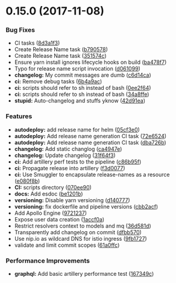 <a name="0.15.0"></a>
# 0.15.0 (2017-11-08)


### Bug Fixes

* CI tasks ([8d3a1f3](https://gitlab.com/ornous/skills/api/commit/8d3a1f3))
* Create Release Name task ([b790578](https://gitlab.com/ornous/skills/api/commit/b790578))
* Create Release Name task ([351574c](https://gitlab.com/ornous/skills/api/commit/351574c))
* Ensure yarn install ignores lifecycle hooks on build ([ba478f7](https://gitlab.com/ornous/skills/api/commit/ba478f7))
* Typo for release name script invocation ([d061099](https://gitlab.com/ornous/skills/api/commit/d061099))
* **changelog:** My commit messages are dumb ([c6d14ca](https://gitlab.com/ornous/skills/api/commit/c6d14ca))
* **ci:** Remove debug tasks ([6b4a9ac](https://gitlab.com/ornous/skills/api/commit/6b4a9ac))
* **ci:** scripts should refer to sh instead of bash ([0ee2f64](https://gitlab.com/ornous/skills/api/commit/0ee2f64))
* **ci:** scripts should refer to sh instead of bash ([34a8ffe](https://gitlab.com/ornous/skills/api/commit/34a8ffe))
* **stupid:** Auto-changelog and stuffs yknow ([42d91ea](https://gitlab.com/ornous/skills/api/commit/42d91ea))


### Features

* **autodeploy:** add release name for helm ([05cf3e0](https://gitlab.com/ornous/skills/api/commit/05cf3e0))
* **autodeploy:** Add release name generation CI task ([72e6524](https://gitlab.com/ornous/skills/api/commit/72e6524))
* **autodeploy:** Add release name generation CI task ([dba726b](https://gitlab.com/ornous/skills/api/commit/dba726b))
* **changelog:** Add static changlog ([ca4947e](https://gitlab.com/ornous/skills/api/commit/ca4947e))
* **changelog:** Update changelog ([31f64f3](https://gitlab.com/ornous/skills/api/commit/31f64f3))
* **ci:** Add artillery perf tests to the pipeline ([c86b95f](https://gitlab.com/ornous/skills/api/commit/c86b95f))
* **ci:** Propagate release into artillery ([f3d0077](https://gitlab.com/ornous/skills/api/commit/f3d0077))
* **ci:** Use Smuggler to encapsulate release-names as a resource ([e080f8b](https://gitlab.com/ornous/skills/api/commit/e080f8b))
* **CI:** scripts directory ([070ee90](https://gitlab.com/ornous/skills/api/commit/070ee90))
* **docs:** Add esdoc ([be1201b](https://gitlab.com/ornous/skills/api/commit/be1201b))
* **versioning:** Disable yarn versioning ([d140777](https://gitlab.com/ornous/skills/api/commit/d140777))
* **versioning:** fix dockerfile and pipeline versions ([cbb2acf](https://gitlab.com/ornous/skills/api/commit/cbb2acf))
* Add Apollo Engine ([9721237](https://gitlab.com/ornous/skills/api/commit/9721237))
* Expose user data creation ([1accf0a](https://gitlab.com/ornous/skills/api/commit/1accf0a))
* Restrict resolvers context to models and mq ([36d581d](https://gitlab.com/ornous/skills/api/commit/36d581d))
* Transparently add changelog on commit ([dfbb570](https://gitlab.com/ornous/skills/api/commit/dfbb570))
* Use nip.io as wildcard DNS for istio ingress ([9fb1727](https://gitlab.com/ornous/skills/api/commit/9fb1727))
* validate and limit commit scopes ([61a0ffc](https://gitlab.com/ornous/skills/api/commit/61a0ffc))


### Performance Improvements

* **graphql:** Add basic artillery performance test ([167349c](https://gitlab.com/ornous/skills/api/commit/167349c))



